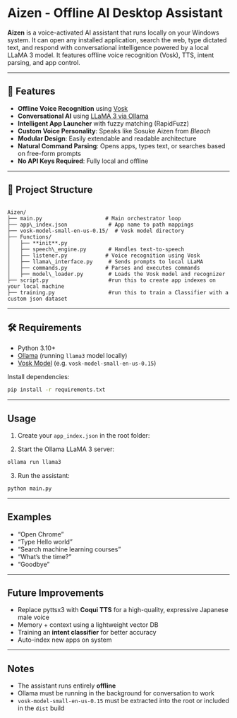 # Aizen - Offline AI Desktop Assistant

**Aizen** is a voice-activated AI assistant that runs locally on your Windows system. It can open any installed application, search the web, type dictated text, and respond with conversational intelligence powered by a local LLaMA 3 model. It features offline voice recognition (Vosk), TTS, intent parsing, and app control.

---

## 🔧 Features

-  **Offline Voice Recognition** using [Vosk](https://alphacephei.com/vosk/)
-  **Conversational AI** using [LLaMA 3 via Ollama](https://ollama.com/)
-  **Intelligent App Launcher** with fuzzy matching (RapidFuzz)
-  **Custom Voice Personality**: Speaks like Sosuke Aizen from *Bleach*
-  **Modular Design**: Easily extendable and readable architecture
-  **Natural Command Parsing**: Opens apps, types text, or searches based on free-form prompts
-  **No API Keys Required**: Fully local and offline

---

## 📁 Project Structure

```

Aizen/
├── main.py                    # Main orchestrator loop
├── app\_index.json             # App name to path mappings
├── vosk-model-small-en-us-0.15/  # Vosk model directory
├── Functions/
│   ├── **init**.py
│   ├── speech\_engine.py       # Handles text-to-speech
│   ├── listener.py            # Voice recognition using Vosk
│   ├── llama\_interface.py     # Sends prompts to local LLaMA
│   ├── commands.py            # Parses and executes commands
│   ├── model\_loader.py        # Loads the Vosk model and recognizer
├── script.py                   #run this to create app indexes on your local machine
├── training.py                 #run this to train a Classifier with a custom json dataset

````

---

## 🛠️ Requirements

- Python 3.10+
- [Ollama](https://ollama.com/) (running `llama3` model locally)
- [Vosk Model](https://alphacephei.com/vosk/models) (e.g. `vosk-model-small-en-us-0.15`)

Install dependencies:

```bash
pip install -r requirements.txt
````


---

##  Usage

1. Create your `app_index.json` in the root folder:


2. Start the Ollama LLaMA 3 server:

```bash
ollama run llama3
```

3. Run the assistant:

```bash
python main.py
```

---

##  Examples

* “Open Chrome”
* “Type Hello world”
* “Search machine learning courses”
* “What’s the time?”
* “Goodbye”

---

##  Future Improvements

* Replace pyttsx3 with **Coqui TTS** for a high-quality, expressive Japanese male voice
* Memory + context using a lightweight vector DB
* Training an **intent classifier** for better accuracy
* Auto-index new apps on system

---

##  Notes

* The assistant runs entirely **offline**
* Ollama must be running in the background for conversation to work
* `vosk-model-small-en-us-0.15` must be extracted into the root or included in the `dist` build



